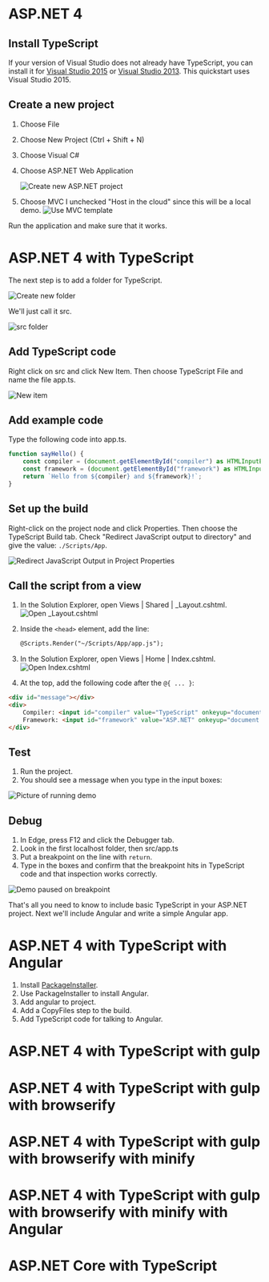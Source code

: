 # ASP.NET 4

## Install TypeScript

If your version of Visual Studio does not already have TypeScript, you can install it for [Visual Studio 2015](http://www.microsoft.com/en-us/download/details.aspx?id=48593) or [Visual Studio 2013](https://www.microsoft.com/en-us/download/details.aspx?id=48739).
This quickstart uses Visual Studio 2015.

## Create a new project

1. Choose File
2. Choose New Project (Ctrl + Shift + N)
3. Choose Visual C#
4. Choose ASP.NET Web Application

    ![Create new ASP.NET project](new-asp-project.PNG)

5. Choose MVC
    I unchecked "Host in the cloud" since this will be a local demo.
    ![Use MVC template](new-asp-project-template.png)

Run the application and make sure that it works.

# ASP.NET 4 with TypeScript

The next step is to add a folder for TypeScript.

![Create new folder](new-folder.png)

We'll just call it src.

![src folder](src-folder.png)

## Add TypeScript code

Right click on src and click New Item.
Then choose TypeScript File and name the file app.ts.

![New item](new-item.png)

## Add example code

Type the following code into app.ts.

```ts
function sayHello() {
    const compiler = (document.getElementById("compiler") as HTMLInputElement).value;
    const framework = (document.getElementById("framework") as HTMLInputElement).value;
    return `Hello from ${compiler} and ${framework}!`;
}
```

## Set up the build

Right-click on the project node and click Properties.
Then choose the TypeScript Build tab.
Check "Redirect JavaScript output to directory" and give the value: `./Scripts/App`.

![Redirect JavaScript Output in Project Properties](redirect-javascript-output.png)

## Call the script from a view

1. In the Solution Explorer, open Views | Shared | _Layout.cshtml.
    ![Open _Layout.cshtml](open-layout.png)

2. Inside the `<head>` element, add the line:

    ```html
    @Scripts.Render("~/Scripts/App/app.js");
    ```

2. In the Solution Explorer, open Views | Home | Index.cshtml.
    ![Open Index.cshtml](open-index.png)

3. At the top, add the following code after the `@{ ... }`:

```html
<div id="message"></div>
<div>
    Compiler: <input id="compiler" value="TypeScript" onkeyup="document.getElementById('message').innerText = sayHello()" /><br />
    Framework: <input id="framework" value="ASP.NET" onkeyup="document.getElementById('message').innerText = sayHello()" />
</div>
```

## Test

1. Run the project.
2. You should see a message when you type in the input boxes:

![Picture of running demo](running-demo.png)

## Debug

1. In Edge, press F12 and click the Debugger tab.
2. Look in the first localhost folder, then src/app.ts
3. Put a breakpoint on the line with `return`.
4. Type in the boxes and confirm that the breakpoint hits in TypeScript code and that inspection works correctly.

![Demo paused on breakpoint](paused-demo.png)

That's all you need to know to include basic TypeScript in your ASP.NET project.
Next we'll include Angular and write a simple Angular app.

# ASP.NET 4 with TypeScript with Angular

1. Install [PackageInstaller](https://github.com/madskristensen/PackageInstaller).
1. Use PackageInstaller to install Angular.
2. Add angular to project.
3. Add a CopyFiles step to the build.
4. Add TypeScript code for talking to Angular.

# ASP.NET 4 with TypeScript with gulp

# ASP.NET 4 with TypeScript with gulp with browserify

# ASP.NET 4 with TypeScript with gulp with browserify with minify

# ASP.NET 4 with TypeScript with gulp with browserify with minify with Angular

# ASP.NET Core with TypeScript
